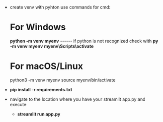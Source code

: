- create venv with pyhton use commands for cmd:

  # For Windows

  **python -m venv myenv** ------ if python is not recognized check with **py -m venv myenv**
  **myenv\Scripts\activate**

  # For macOS/Linux

  python3 -m venv myenv
  source myenv/bin/activate
- **pip install -r requirements.txt**
- navigate to the location where you have your streamlit app.py and execute

  - **streamlit run app.py**
